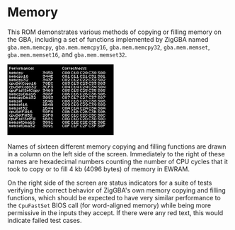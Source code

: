 # Memory

This ROM demonstrates various methods of copying or filling memory on the GBA, including a set of functions implemented by ZigGBA named `gba.mem.memcpy`, `gba.mem.memcpy16`, `gba.mem.memcpy32`, `gba.mem.memset`, `gba.mem.memset16`, and `gba.mem.memset32`.

![Screenshot](./screenshot.png)

Names of sixteen different memory copying and filling functions are drawn in a column on the left side of the screen. Immediately to the right of these names are hexadecimal numbers counting the number of CPU cycles that it took to copy or to fill 4 kb (4096 bytes) of memory in EWRAM.

On the right side of the screen are status indicators for a suite of tests verifying the correct behavior of ZigGBA's own memory copying and filling functions, which should be expected to have very similar performance to the `CpuFastSet` BIOS call (for word-aligned memory) while being more permissive in the inputs they accept. If there were any red text, this would indicate failed test cases.
